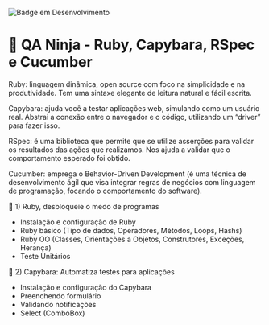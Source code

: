 ![Badge em Desenvolvimento](http://img.shields.io/static/v1?label=STATUS&message=EM%20DESENVOLVIMENTO&color=GREEN&style=for-the-badge)

# 🎯 QA Ninja - Ruby, Capybara, RSpec e Cucumber

Ruby: linguagem dinâmica, open source com foco na simplicidade e na produtividade. Tem uma sintaxe elegante de leitura natural e fácil escrita.

Capybara: ajuda você a testar aplicações web, simulando como um usuário real. Abstrai a conexão entre o navegador e o código, utilizando um “driver” 
para fazer isso.

RSpec: é uma biblioteca que permite que se utilize asserções para validar os resultados das ações que realizamos. Nos ajuda a validar que o 
comportamento esperado foi obtido.

Cucumber: emprega o Behavior-Driven Development (é uma técnica de desenvolvimento ágil que visa integrar regras de negócios com linguagem de 
programação, focando o comportamento do software).

📝 1) Ruby, desbloqueie o medo de programas
- Instalação e configuração de Ruby
- Ruby básico (Tipo de dados, Operadores, Métodos, Loops, Hashs)
- Ruby OO (Classes, Orientações a Objetos, Construtores, Exceções, Herança)
- Teste Unitários 


📝 2) Capybara: Automatiza testes para aplicações
- Instalação e configuração do Capybara
- Preenchendo formulário
- Validando notificações
- Select (ComboBox)
